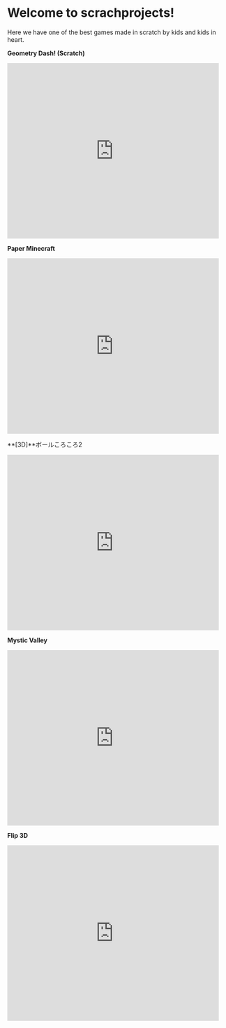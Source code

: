 # Welcome to scrachprojects!
Here we have one of the best games made in scratch by kids and kids in heart.

**Geometry Dash! (Scratch)**

<iframe src="https://scratch.mit.edu/projects/105500895/embed" allowtransparency="true" width="485" height="402" frameborder="0" scrolling="no" allowfullscreen></iframe>

**Paper Minecraft**

<iframe src="https://scratch.mit.edu/projects/10761768/embed" allowtransparency="true" width="485" height="402" frameborder="0" scrolling="no" allowfullscreen></iframe>

**[3D]**ボールころころ2

<iframe src="https://scratch.mit.edu/projects/135170508/embed" allowtransparency="true" width="485" height="402" frameborder="0" scrolling="no" allowfullscreen></iframe>

**Mystic Valley**

<iframe src="https://scratch.mit.edu/projects/395514671/embed" allowtransparency="true" width="485" height="402" frameborder="0" scrolling="no" allowfullscreen></iframe>

**Flip 3D**

<iframe src="https://scratch.mit.edu/projects/430999356/embed" allowtransparency="true" width="485" height="402" frameborder="0" scrolling="no" allowfullscreen></iframe>
